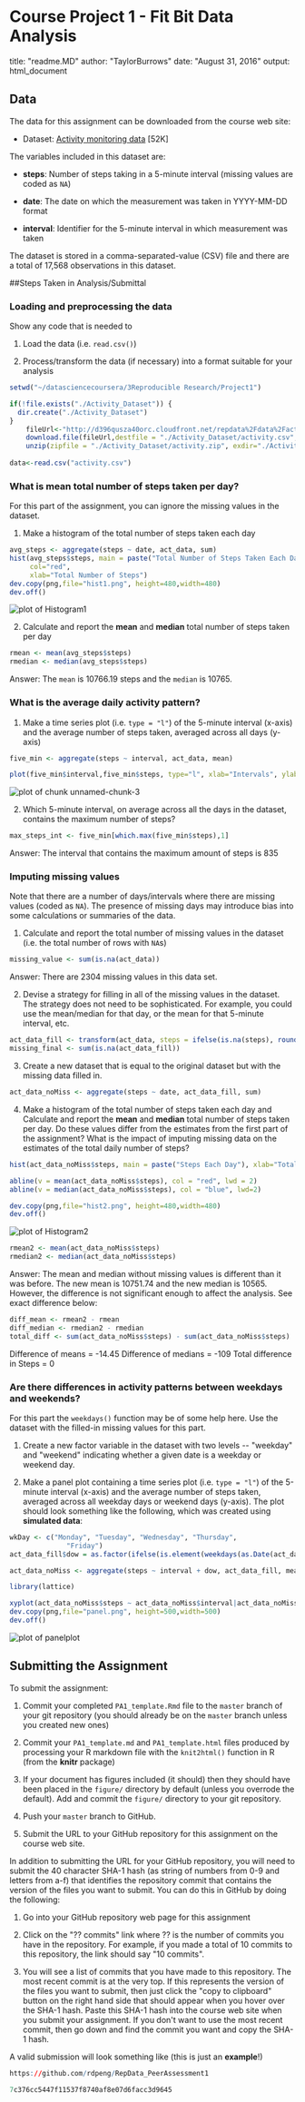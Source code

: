 # Course Project 1 - Fit Bit Data Analysis
title: "readme.MD"
author: "TaylorBurrows"
date: "August 31, 2016"
output: html_document


## Data

The data for this assignment can be downloaded from the course web
site:

* Dataset: [Activity monitoring data](https://d396qusza40orc.cloudfront.net/repdata%2Fdata%2Factivity.zip) [52K]

The variables included in this dataset are:

* **steps**: Number of steps taking in a 5-minute interval (missing
    values are coded as `NA`)

* **date**: The date on which the measurement was taken in YYYY-MM-DD
    format

* **interval**: Identifier for the 5-minute interval in which
    measurement was taken




The dataset is stored in a comma-separated-value (CSV) file and there
are a total of 17,568 observations in this
dataset.

##Steps Taken in Analysis/Submittal 

### Loading and preprocessing the data

Show any code that is needed to

1. Load the data (i.e. `read.csv()`)

2. Process/transform the data (if necessary) into a format suitable for your analysis

```r
setwd("~/datasciencecoursera/3Reproducible Research/Project1")

if(!file.exists("./Activity_Dataset")) {
  dir.create("./Activity_Dataset")
}
    fileUrl<-"http://d396qusza40orc.cloudfront.net/repdata%2Fdata%2Factivity.zip"
    download.file(fileUrl,destfile = "./Activity_Dataset/activity.csv", method="curl")
    unzip(zipfile = "./Activity_Dataset/activity.zip", exdir="./Activity_Dataset.csv")
    
data<-read.csv("activity.csv")
```

### What is mean total number of steps taken per day?

For this part of the assignment, you can ignore the missing values in
the dataset.

1. Make a histogram of the total number of steps taken each day
```r
avg_steps <- aggregate(steps ~ date, act_data, sum)
hist(avg_steps$steps, main = paste("Total Number of Steps Taken Each Day"), 
     col="red", 
     xlab="Total Number of Steps")
dev.copy(png,file="hist1.png", height=480,width=480)
dev.off()
```
![plot of Histogram1](./RepData_PeerAssessment1/instructions_fig/hist1.png) 

2. Calculate and report the **mean** and **median** total number of steps taken per day

```r
rmean <- mean(avg_steps$steps)
rmedian <- median(avg_steps$steps)
```

Answer: The `mean` is 10766.19 steps and the `median` is 10765.


### What is the average daily activity pattern?

1. Make a time series plot (i.e. `type = "l"`) of the 5-minute interval (x-axis) and the average number of steps taken, averaged across all days (y-axis)

```r
five_min <- aggregate(steps ~ interval, act_data, mean)

plot(five_min$interval,five_min$steps, type="l", xlab="Intervals", ylab="Total Number of Steps",main="Average Number of Steps per Day by Five Minute Intervals")
```

![plot of chunk unnamed-chunk-3](./RepData_PeerAssessment1/instructions_fig/timeSeries.png) 

2. Which 5-minute interval, on average across all the days in the dataset, contains the maximum number of steps?

```r
max_steps_int <- five_min[which.max(five_min$steps),1]
```
Answer: The interval that contains the maximum amount of steps is 835

### Imputing missing values

Note that there are a number of days/intervals where there are missing
values (coded as `NA`). The presence of missing days may introduce
bias into some calculations or summaries of the data.

1. Calculate and report the total number of missing values in the dataset (i.e. the total number of rows with `NA`s)
```r
missing_value <- sum(is.na(act_data))
```
Answer: There are 2304 missing values in this data set.

2. Devise a strategy for filling in all of the missing values in the dataset. The strategy does not need to be sophisticated. For example, you could use the mean/median for that day, or the mean for that 5-minute interval, etc.

```r
act_data_fill <- transform(act_data, steps = ifelse(is.na(steps), round(mean(steps, na.rm=TRUE)), steps))
missing_final <- sum(is.na(act_data_fill))
```

3. Create a new dataset that is equal to the original dataset but with the missing data filled in.


```r
act_data_noMiss <- aggregate(steps ~ date, act_data_fill, sum)
```


4. Make a histogram of the total number of steps taken each day and Calculate and report the **mean** and **median** total number of steps taken per day. Do these values differ from the estimates from the first part of the assignment? What is the impact of imputing missing data on the estimates of the total daily number of steps?

```r
hist(act_data_noMiss$steps, main = paste("Steps Each Day"), xlab="Total Number of Steps", ylab="Count", legend("topright", c("mean", "median"), col=c("blue", "red"))

abline(v = mean(act_data_noMiss$steps), col = "red", lwd = 2)
abline(v = median(act_data_noMiss$steps), col = "blue", lwd=2)

dev.copy(png,file="hist2.png", height=480,width=480)
dev.off()
```

![plot of Histogram2](./RepData_PeerAssessment1/instructions_fig/hist2.png)

```r
rmean2 <- mean(act_data_noMiss$steps)
rmedian2 <- median(act_data_noMiss$steps)
```

Answer: The mean and median without missing values is different than it was before. The new mean is 10751.74 and the new median is 10565.  However, the difference is not significant enough to affect the analysis. See exact difference below:

```r
diff_mean <- rmean2 - rmean
diff_median <- rmedian2 - rmedian
total_diff <- sum(act_data_noMiss$steps) - sum(act_data_noMiss$steps)
```
Difference of means = -14.45
Difference of medians = -109
Total difference in Steps = 0

### Are there differences in activity patterns between weekdays and weekends?

For this part the `weekdays()` function may be of some help here. Use
the dataset with the filled-in missing values for this part.

1. Create a new factor variable in the dataset with two levels -- "weekday" and "weekend" indicating whether a given date is a weekday or weekend day.

1. Make a panel plot containing a time series plot (i.e. `type = "l"`) of the 5-minute interval (x-axis) and the average number of steps taken, averaged across all weekday days or weekend days (y-axis). The plot should look something like the following, which was created using **simulated data**:


```r
wkDay <- c("Monday", "Tuesday", "Wednesday", "Thursday", 
              "Friday")
act_data_fill$dow = as.factor(ifelse(is.element(weekdays(as.Date(act_data_fill$date)),wkDay), "Weekday", "Weekend"))

act_data_noMiss <- aggregate(steps ~ interval + dow, act_data_fill, mean)

library(lattice)

xyplot(act_data_noMiss$steps ~ act_data_noMiss$interval|act_data_noMiss$dow, main="Average Steps per Day by Interval",xlab="Interval", ylab="Steps",layout=c(1,2), type="l")
dev.copy(png,file="panel.png", height=500,width=500)
dev.off()
```
![plot of panelplot](./RepData_PeerAssessment1/instructions_fig/panel.png)

## Submitting the Assignment

To submit the assignment:

1. Commit your completed `PA1_template.Rmd` file to the `master` branch of your git repository (you should already be on the `master` branch unless you created new ones)

2. Commit your `PA1_template.md` and `PA1_template.html` files produced by processing your R markdown file with the `knit2html()` function in R (from the **knitr** package)

3. If your document has figures included (it should) then they should have been placed in the `figure/` directory by default (unless you overrode the default). Add and commit the `figure/` directory to your git repository.

4. Push your `master` branch to GitHub.

5. Submit the URL to your GitHub repository for this assignment on the course web site.

In addition to submitting the URL for your GitHub repository, you will
need to submit the 40 character SHA-1 hash (as string of numbers from
0-9 and letters from a-f) that identifies the repository commit that
contains the version of the files you want to submit. You can do this
in GitHub by doing the following:

1. Go into your GitHub repository web page for this assignment

2. Click on the "?? commits" link where ?? is the number of commits you have in the repository. For example, if you made a total of 10 commits to this repository, the link should say "10 commits".

3. You will see a list of commits that you have made to this repository. The most recent commit is at the very top. If this represents the version of the files you want to submit, then just click the "copy to clipboard" button on the right hand side that should appear when you hover over the SHA-1 hash. Paste this SHA-1 hash into the course web site when you submit your assignment. If you don't want to use the most recent commit, then go down and find the commit you want and copy the SHA-1 hash.

A valid submission will look something like (this is just an **example**!)

```r
https://github.com/rdpeng/RepData_PeerAssessment1

7c376cc5447f11537f8740af8e07d6facc3d9645
```
